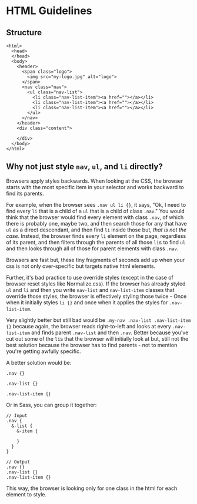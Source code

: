 # HTML Guidelines

## Structure

```
<html>
  <head>
  </head>
  <body>
    <header>
      <span class="logo">
        <img src="my-logo.jpg" alt="logo">
      </span>
      <nav class="nav">
        <ul class="nav-list">
          <li class="nav-list-item"><a href=""></a></li>
          <li class="nav-list-item"><a href=""></a></li>
          <li class="nav-list-item"><a href=""></a></li>
        </ul>
      </nav>
    </header>
    <div class="content">

    </div>
  </body>
</html>
```

## Why not just style `nav`, `ul`, and `li` directly?

Browsers apply styles backwards.  When looking at the CSS, the browser starts with the most specific item in your selector and works backward to find its parents.

For example, when the browser sees `.nav ul li {}`, it says, "Ok, I need to find every `li` that is a child of a `ul` that is a child of class `.nav`."  You would think that the browser would find every element with class `.nav`, of which there is probably one, maybe two, and then search those for any that have `ul` as a direct descendant, and then find `li` inside those but, *that is not the case*.  Instead, the browser finds every `li` element on the page, regardless of its parent, and then filters through the parents of all those `li`s to find `ul` and then looks through all of those for parent elements with class `.nav`.

Browsers are fast but, these tiny fragments of seconds add up when your css is not only over-specific but targets native html elements.

Further, it's bad practice to use override styles (except in the case of browser reset styles like Normalize.css).  If the browser has already styled `ul` and `li` and then you write `nav-list` and `nav-list-item` classes that override those styles, the browser is effectively styling those twice - Once when it initially styles `li {}` and once when it applies the styles for `.nav-list-item`.

Very slightly better but still bad would be `.my-nav .nav-list .nav-list-item {}` because again, the browser reads right-to-left and looks at every `.nav-list-item` and finds parent `.nav-list` and then `.nav`.  Better because you've cut out some of the `li`s that the browser will initially look at but, still not the best solution because the browser has to find parents - not to mention you're getting awfully specific.

A better solution would be:
```
.nav {}

.nav-list {}

.nav-list-item {}
```

Or in Sass, you can group it together:
```
// Input
.nav {
  &-list {
    &-item {

    }
  }
}

// Output
.nav {}
.nav-list {}
.nav-list-item {}
```
This way, the browser is looking only for one class in the html for each element to style.
